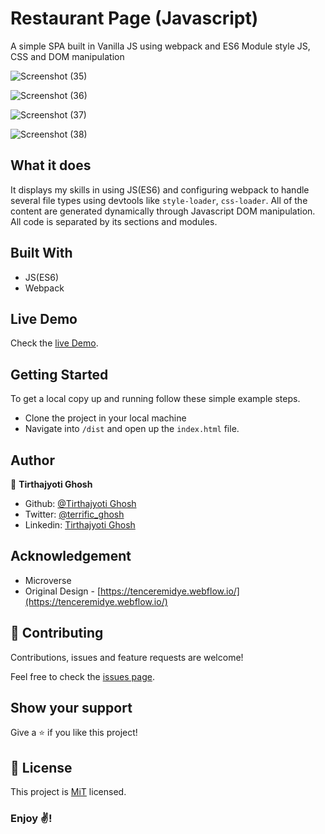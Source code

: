 # Restaurant Page (Javascript)
A simple SPA built in Vanilla JS using webpack and ES6 Module style JS, CSS and DOM manipulation

![Screenshot (35)](https://user-images.githubusercontent.com/57726348/86805565-99ba3980-c095-11ea-8311-32df1366a7e4.png)

![Screenshot (36)](https://user-images.githubusercontent.com/57726348/86806282-5b714a00-c096-11ea-9413-c901558cc425.png)

![Screenshot (37)](https://user-images.githubusercontent.com/57726348/86806294-5dd3a400-c096-11ea-8fed-75598f95fadc.png)

![Screenshot (38)](https://user-images.githubusercontent.com/57726348/86806298-5e6c3a80-c096-11ea-9e57-faad5eb9f884.png)

## What it does
It displays my skills in using JS(ES6) and configuring webpack to handle several file types using devtools like `style-loader`, `css-loader`. All of the content are generated dynamically through Javascript DOM manipulation. All code is separated by its sections and modules.

## Built With

- JS(ES6)
- Webpack

## Live Demo

Check the [live Demo](https://rawcdn.githack.com/tirthajyoti-ghosh/restaurant-page/5fd108cd132d5fecf16df9799e6ff023ba938161/dist/index.html).


## Getting Started

To get a local copy up and running follow these simple example steps.
- Clone the project in your local machine
- Navigate into `/dist` and open up the `index.html` file.

## Author

👤 **Tirthajyoti Ghosh**

- Github: [@Tirthajyoti Ghosh](https://github.com/tirthajyoti-ghosh)
- Twitter: [@terrific_ghosh](https://twitter.com/terrific_ghosh)
- Linkedin: [Tirthajyoti Ghosh](https://www.linkedin.com/in/tirthajyoti-ghosh/)

## Acknowledgement

- Microverse
- Original Design - [https://tenceremidye.webflow.io/](https://tenceremidye.webflow.io/)

## 🤝 Contributing

Contributions, issues and feature requests are welcome!

Feel free to check the [issues page](https://github.com/tirthajyoti-ghosh/restaurant-page/issues).

## Show your support

Give a ⭐️ if you like this project!

## 📝 License

This project is [MiT](lic.url) licensed.

### Enjoy ✌!
